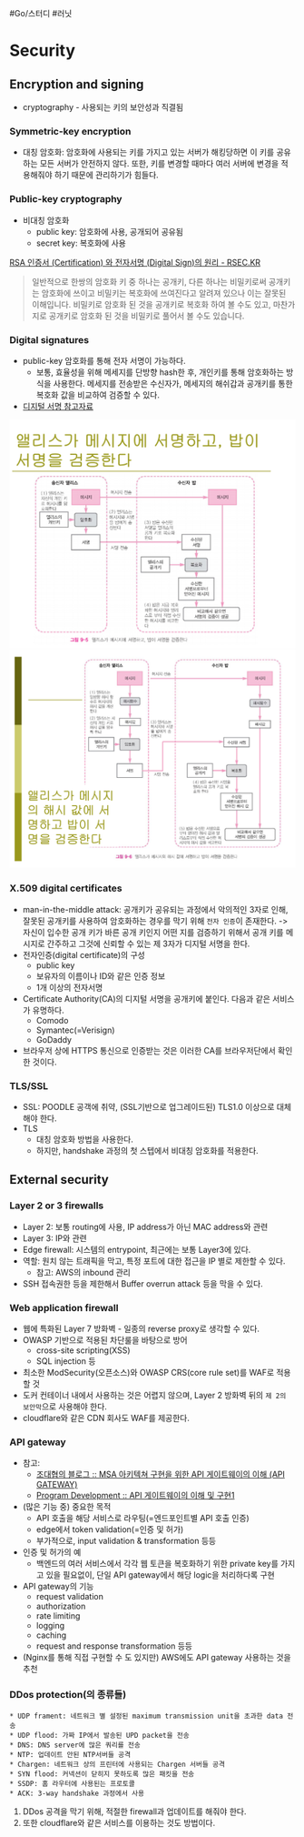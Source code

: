 #Go/스터디 #러닛

# Security
## Encryption and signing
*  cryptography - 사용되는 키의 보안성과 직결됨

### Symmetric-key encryption
* 대칭 암호화: 암호화에 사용되는 키를 가지고 있는 서버가 해킹당하면 이 키를 공유하는 모든 서버가 안전하지 않다. 또한, 키를 변경할 때마다 여러 서버에 변경을 적용해줘야 하기 때문에 관리하기가 힘들다.

### Public-key cryptography
* 비대칭 암호화
	* public key: 암호화에 사용, 공개되어 공유됨
	* secret key: 복호화에 사용

[RSA 인증서 (Certification) 와 전자서명 (Digital Sign)의 원리 - RSEC.KR](https://rsec.kr/?p=426)
> 일반적으로 한쌍의 암호화 키 중 하나는 공개키, 다른 하나는 비밀키로써 공개키는 암호화에 쓰이고 비밀키는 복호화에 쓰여진다고 알려져 있으나 이는 잘못된 이해입니다. 비밀키로 암호화 된 것을 공개키로 복호화 하여 볼 수도 있고, 마찬가지로 공개키로 암호화 된 것을 비밀키로 풀어서 볼 수도 있습니다. 	

### Digital signatures
* public-key 암호화를 통해 전자 서명이 가능하다.
	* 보통, 효율성을 위해 메세지를 단방향 hash한 후, 개인키를 통해 암호화하는 방식을 사용한다. 메세지를 전송받은 수신자가, 메세지의 해쉬갑과 공개키를 통한 복호화 값을 비교하여 검증할 수 있다.
* [디지털 서명 참고자료](http://www.parkjonghyuk.net/lecture/modernCrypto/lecturenote/chap09.pdf)

![digital_signature_without_hash](images//digital_signature_without_hash.png)
![digital_signature_with_hash](images//digital_signature_with_hash.png)

### X.509 digital certificates
* man-in-the-middle attack: 공개키가 공유되는 과정에서 악의적인 3자로 인해, 잘못된 공개키를 사용하여 암호화하는 경우를 막기 위해 `전자 인증`이 존재한다.
-> 자신이 입수한 공개 키가 바른 공개 키인지 어떤 지를 검증하기 위해서 공개 키를 메시지로 간주하고 그것에 신뢰할 수 있는 제 3자가 디지털 서명을 한다.
* 전자인증(digital certificate)의 구성 
	* public key
	* 보유자의 이름이나 ID와 같은 인증 정보
	* 1개 이상의 전자서명
* Certificate Authority(CA)의 디지털 서명을 공개키에 붙인다. 다음과 같은 서비스가 유명하다.
	* Comodo
	* Symantec(=Verisign)
	* GoDaddy
* 브라우저 상에 HTTPS 통신으로 인증받는 것은 이러한 CA를 브라우저단에서 확인한 것이다.

### TLS/SSL
* SSL: POODLE 공객에 취약, (SSL기반으로 업그레이드된) TLS1.0 이상으로 대체해야 한다.
* TLS
	* 대칭 암호화 방법을 사용한다.
	* 하지만, handshake 과정의 첫 스텝에서 비대칭 암호화를 적용한다.

## External security
### Layer 2 or 3 firewalls
* Layer 2: 보통 routing에 사용, IP address가 아닌 MAC address와 관련
* Layer 3: IP와 관련
* Edge firewall: 시스템의 entrypoint, 최근에는 보통 Layer3에 있다.
* 역할: 원치 않는 트래픽을 막고, 특정 포트에 대한 접근을 IP 별로 제한할 수 있다.
	* 참고: AWS의  inbound 관리
* SSH 접속권한 등을 제한해서 Buffer overrun attack 등을 막을 수 있다.

### Web application firewall
* 웹에 특화된 Layer 7 방화벽 - 일종의 reverse proxy로 생각할 수 있다.
* OWASP 기반으로 적용된 차단룰을 바탕으로 방어
	* cross-site scripting(XSS)
	* SQL injection 등
* 최소한 ModSecurity(오픈소스)와 OWASP CRS(core rule set)를 WAF로 적용할 것
* 도커 컨테이너 내에서 사용하는 것은 어렵지 않으며, Layer 2 방화벽 뒤의 `제 2의 보안막`으로 사용해야 한다.
* cloudflare와 같은 CDN 회사도 WAF를 제공한다.

### API gateway
* 참고:
	* [조대협의 블로그 :: MSA 아키텍쳐 구현을 위한 API 게이트웨이의 이해 (API GATEWAY)](http://bcho.tistory.com/1005)
	* [Program Development :: API 게이트웨이의 이해 및 구현1](http://jodu.tistory.com/17)
* (많은 기능 중) 중요한 목적
	* API 호출을 해당 서비스로 라우팅(=엔드포인트별 API 호출 인증)
	* edge에서 token validation(=인증 및 허가)
	* 부가적으로, input validation & transformation 등등
* 인증 및 허가의 예
	* 백엔드의 여러 서비스에서 각각 웹 토큰을 복호화하기 위한 private key를 가지고 있을 필요없이, 단일 API gateway에서 해당 logic을 처리하다록 구현
* API gateway의 기능
	* request validation
	* authorization
	* rate limiting
	* logging
	* caching
	* request and response transformation 등등
* (Nginx를 통해 직접 구현할 수 도 있지만) AWS에도 API gateway 사용하는 것을 추천

### DDos protection(의 종류들)
	* UDP frament: 네트워크 별 설정된 maximum transmission unit을 초과한 data 전송
	* UDP flood: 가짜 IP에서 발송된 UPD packet을 전송
	* DNS: DNS server에 많은 쿼리를 전송
	* NTP: 업데이트 안된 NTP서버들 공격
	* Chargen: 네트워크 상의 프린터에 사용되는 Chargen 서버들 공격
	* SYN flood: 커넥션이 닫히지 못하도록 많은 패킷을 전송
	* SSDP: 홈 라우터에 사용된는 프로토콜
	* ACK: 3-way handshake 과정에서 사용

1. DDos 공격을 막기 위해, 적절한 firewall과 업데이트를 해줘야 한다.
2. 또한 cloudflare와 같은 서비스를 이용하는 것도 방법이다.
 
